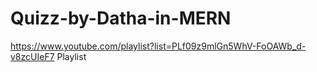 # Quizz-by-Datha-in-MERN
https://www.youtube.com/playlist?list=PLf09z9mlGn5WhV-FoOAWb_d-v8zcUIeF7 Playlist
